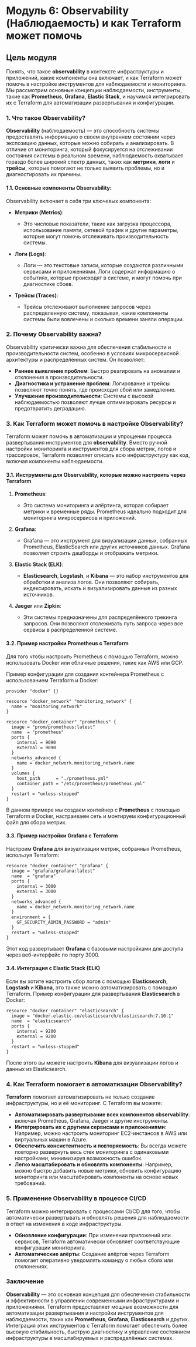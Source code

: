 # Модуль 6: **Observability (Наблюдаемость) и как Terraform может помочь**

## **Цель модуля**
Понять, что такое **observability** в контексте инфраструктуры и приложений, какие компоненты она включает, и как Terraform может помочь в настройке инструментов для наблюдаемости и мониторинга. Мы рассмотрим основные концепции наблюдаемости, инструменты, такие как **Prometheus**, **Grafana**, **Elastic Stack**, и научимся интегрировать их с Terraform для автоматизации развертывания и конфигурации.

### 1. **Что такое Observability?**

**Observability** (наблюдаемость) — это способность системы предоставлять информацию о своем внутреннем состоянии через экспозицию данных, которые можно собирать и анализировать. В отличие от мониторинга, который фокусируется на отслеживании состояния системы в реальном времени, наблюдаемость охватывает гораздо более широкий спектр данных, таких как **метрики**, **логи** и **трейсы**, которые помогают не только выявить проблемы, но и диагностировать их причины.

#### 1.1. **Основные компоненты Observability**:

Observability включает в себя три ключевых компонента:

* **Метрики (Metrics)**:

  * Это числовые показатели, такие как загрузка процессора, использование памяти, сетевой трафик и другие параметры, которые могут помочь отслеживать производительность системы.
* **Логи (Logs)**:

  * Логи — это текстовые записи, которые создаются различными сервисами и приложениями. Логи содержат информацию о событиях, которые происходят в системе, и могут помочь при диагностике сбоев.
* **Трейсы (Traces)**:

  * Трейсы отслеживают выполнение запросов через распределенную систему, показывая, какие компоненты системы были вовлечены и сколько времени заняли операции.

### 2. **Почему Observability важна?**

Observability критически важна для обеспечения стабильности и производительности систем, особенно в условиях микросервисной архитектуры и распределенных систем. Он позволяет:

* **Раннее выявление проблем**: Быстро реагировать на аномалии и отклонения в производительности.
* **Диагностика и устранение проблем**: Логирование и трейсы позволяют точно понять, где происходит сбой или замедление.
* **Улучшение производительности**: Системы с высокой наблюдаемостью позволяют лучше оптимизировать ресурсы и предотвратить деградацию.

### 3. **Как Terraform может помочь в настройке Observability?**

Terraform может помочь в автоматизации и упрощении процесса развертывания инструментов для **observability**. Вместо ручной настройки мониторинга и инструментов для сбора метрик, логов и трассировок, Terraform позволяет описать всю инфраструктуру как код, включая компоненты наблюдаемости.

#### 3.1. **Инструменты для Observability, которые можно настроить через Terraform**

1. **Prometheus**:

   * Это система мониторинга и алёртинга, которая собирает метрики и временные ряды. Prometheus идеально подходит для мониторинга микросервисов и приложений.
2. **Grafana**:

   * Grafana — это инструмент для визуализации данных, собранных Prometheus, ElasticSearch или других источников данных. Grafana позволяет строить дашборды и отображать метрики.
3. **Elastic Stack (ELK)**:

   * **Elasticsearch**, **Logstash**, и **Kibana** — это набор инструментов для обработки и анализа логов. Они позволяют собирать, индексировать, искать и визуализировать данные из разных источников.
4. **Jaeger** или **Zipkin**:

   * Эти системы предназначены для распределённого трекинга запросов. Они позволяют отслеживать путь запроса через все сервисы в распределенной системе.

#### 3.2. **Пример настройки Prometheus с Terraform**

Для того чтобы настроить Prometheus с помощью Terraform, можно использовать Docker или облачные решения, такие как AWS или GCP.

Пример конфигурации для создания контейнера Prometheus с использованием Terraform и Docker:

```hcl
provider "docker" {}

resource "docker_network" "monitoring_network" {
  name = "monitoring_network"
}

resource "docker_container" "prometheus" {
  image = "prom/prometheus:latest"
  name  = "prometheus"
  ports {
    internal = 9090
    external = 9090
  }
  networks_advanced {
    name = docker_network.monitoring_network.name
  }
  volumes {
    host_path      = "./prometheus.yml"
    container_path = "/etc/prometheus/prometheus.yml"
  }
  restart = "unless-stopped"
}
```

В данном примере мы создаем контейнер с **Prometheus** с помощью Terraform и Docker, настраиваем сеть и монтируем конфигурационный файл для сбора метрик.

#### 3.3. **Пример настройки Grafana с Terraform**

Настроим **Grafana** для визуализации метрик, собранных Prometheus, используя Terraform:

```hcl
resource "docker_container" "grafana" {
  image = "grafana/grafana:latest"
  name  = "grafana"
  ports {
    internal = 3000
    external = 3000
  }
  networks_advanced {
    name = docker_network.monitoring_network.name
  }
  environment = {
    GF_SECURITY_ADMIN_PASSWORD = "admin"
  }
  restart = "unless-stopped"
}
```

Этот код развертывает **Grafana** с базовыми настройками для доступа через веб-интерфейс по порту 3000.

#### 3.4. **Интеграция с Elastic Stack (ELK)**

Если вы хотите настроить сбор логов с помощью **Elasticsearch**, **Logstash** и **Kibana**, это также можно автоматизировать с помощью Terraform. Пример конфигурации для развертывания **Elasticsearch** в Docker:

```hcl
resource "docker_container" "elasticsearch" {
  image = "docker.elastic.co/elasticsearch/elasticsearch:7.10.1"
  name  = "elasticsearch"
  ports {
    internal = 9200
    external = 9200
  }
  restart = "unless-stopped"
}
```

После этого вы можете настроить **Kibana** для визуализации логов и данных из Elasticsearch.

### 4. **Как Terraform помогает в автоматизации Observability?**

**Terraform** помогает автоматизировать не только создание инфраструктуры, но и её мониторинг. С Terraform вы можете:

* **Автоматизировать развертывание всех компонентов observability**: включая Prometheus, Grafana, Jaeger и другие инструменты.
* **Интегрировать их с другими сервисами и приложениями**: Например, можно настроить мониторинг EC2-инстансов в AWS или виртуальных машин в Azure.
* **Обеспечить консистентность и повторяемость**: Вы всегда можете повторно развернуть весь стек мониторинга с одинаковыми настройками, минимизируя возможность ошибок.
* **Легко масштабировать и обновлять компоненты**: Например, можно быстро добавить новые метрики, обновить конфигурацию мониторинга или масштабировать компоненты на основе новых требований.

### 5. **Применение Observability в процессе CI/CD**

Terraform можно интегрировать с процессами CI/CD для того, чтобы автоматически развертывать и обновлять решения для наблюдаемости в ответ на изменения в коде инфраструктуры.

* **Обновление конфигурации**: При изменении приложений или сервисов, Terraform автоматически обновляет соответствующие конфигурации мониторинга.
* **Автоматические алёрты**: Создание алёртов через Terraform помогает оперативно уведомлять команду о любых сбоях или отклонениях.

### Заключение

**Observability** — это основная концепция для обеспечения стабильности и эффективности в управлении современными инфраструктурами и приложениями. Terraform предоставляет мощные возможности для автоматизации развертывания и настройки инструментов для наблюдаемости, таких как **Prometheus**, **Grafana**, **Elasticsearch** и других. Интеграция этих инструментов с Terraform помогает обеспечить более высокую стабильность, быструю диагностику и управление состоянием инфраструктуры в масштабируемых и распределённых системах.
